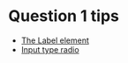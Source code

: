 # Question 1 tips

- [The Label element](https://developer.mozilla.org/en-US/docs/Web/HTML/Element/label)
- [Input type radio](https://developer.mozilla.org/en-US/docs/Web/HTML/Element/input/radio)
